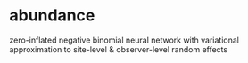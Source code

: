# abundance
zero-inflated negative binomial neural network with variational approximation to site-level &amp; observer-level random effects
